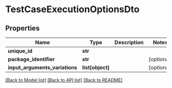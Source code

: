 # TestCaseExecutionOptionsDto

## Properties
Name | Type | Description | Notes
------------ | ------------- | ------------- | -------------
**unique_id** | **str** |  | 
**package_identifier** | **str** |  | [optional] 
**input_arguments_variations** | **list[object]** |  | [optional] 

[[Back to Model list]](../README.md#documentation-for-models) [[Back to API list]](../README.md#documentation-for-api-endpoints) [[Back to README]](../README.md)


